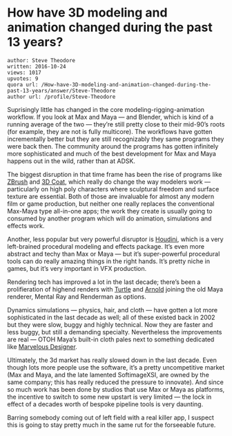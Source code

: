 # How have 3D modeling and animation changed during the past 13 years?

	author: Steve Theodore
	written: 2016-10-24
	views: 1017
	upvotes: 9
	quora url: /How-have-3D-modeling-and-animation-changed-during-the-past-13-years/answer/Steve-Theodore
	author url: /profile/Steve-Theodore


Suprisingly little has changed in the core modeling-rigging-animation workflow. If you look at Max and Maya — and Blender, which is kind of a running average of the two — they’re still pretty close to their mid-90’s roots (for example, they are not is fully multicore). The workflows have gotten incrementally better but they are still recognizably they same programs they were back then. The community around the programs has gotten infinitely more sophisticated and much of the best development for Max and Maya happens out in the wild, rather than at ADSK.

The biggest disruption in that time frame has been the rise of programs like [ZBrush](http://pixologic.com/) and [3D Coat](http://3dcoat.com/home/), which really do change the way modelers work — particularly on high poly characters where sculptural freedom and surface texture are essential. Both of those are invaluable for almost any modern film or game production, but neither one really replaces the conventional Max-Maya type all-in-one apps; the work they create is usually going to consumed by another program which will do animation, simulations and effects work.

Another, less popular but very powerful disruptor is [Houdini](https://www.sidefx.com/), which is a very left-brained procedural modeling and effects package. It’s even more abstract and techy than Max or Maya — but it’s super-powerful procedural tools can do really amazing things in the right hands. It’s pretty niche in games, but it’s very important in VFX production.

Rendering tech has improved a lot in the last decade; there’s been a prolifieration of highend renders with [Turtle](https://knowledge.autodesk.com/support/maya/learn-explore/caas/CloudHelp/cloudhelp/ENU/123112/files/turtle-html.html) and [Arnold](https://www.solidangle.com/) joining the old Maya renderer, Mental Ray and Renderman as options.

Dynamics simulations — physics, hair, and cloth — have gotten a lot more sophisticated in the last decade as well; all of these existed back in 2002 but they were slow, buggy and highly technical. Now they are faster and less buggy, but still a demanding specialty. Nevertheless the improvements are real — OTOH Maya’s built-in cloth pales next to something dedicated like [Marvelous Designer](http://www.marvelousdesigner.com/).

Ultimately, the 3d market has really slowed down in the last decade. Even though lots more people use the software, it’s a pretty uncompetitive market (Max and Maya, and the late lamented SoftimageXSI, are owned by the same company; this has really reduced the pressure to innovate). And since so much work has been done by studios that use Max or Maya as platforms, the incentive to switch to some new upstart is very limited — the lock in effect of a decades worth of bespoke pipeline tools is very daunting.

Barring somebody coming out of left field with a real killer app, I suspect this is going to stay pretty much in the same rut for the forseeable future.

